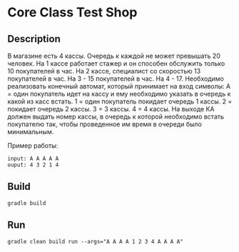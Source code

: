 # Core Class Test Shop

## Description

В магазине есть 4 кассы. Очередь к каждой не может превышать 20 человек.
На 1 кассе работает стажер и он способен обслужить только 10 покупателей в час.
На 2 кассе, специалист со скоростью 13 покупателей в час.
На 3 - 15 покупателей в час.
На 4 - 17.
Необходимо реализовать конечный автомат, который принимает на вход символы:
A = один покупатель идет на кассу и ему необходимо указать в очередь к какой из касс встать.
1 = один покупатель покидает очередь 1 кассы.
2 = покидает очередь 2 кассы.
3 = 3 кассы.
4 = 4 кассы.
На выходе КА должен выдать номер кассы, в очередь к которой необходимо встать покупателю так, чтобы проведенное им время в очереди было минимальным.

Пример работы:
```
input: А А А А А
ouput: 4 3 2 1 4
```

## Build 
```
gradle build 

```

## Run
```
gradle clean build run --args="A A A A 1 2 3 4 A A A A"

```